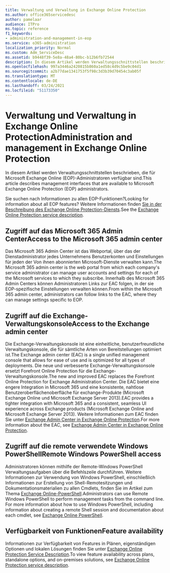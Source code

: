 ```yaml
---
title: Verwaltung und Verwaltung in Exchange Online Protection
ms.author: office365servicedesc
author: pamelaar
audience: ITPro
ms.topic: reference
f1_keywords:
- administration-and-management-in-eop
ms.service: o365-administration
localization_priority: Normal
ms.custom: Adm_ServiceDesc
ms.assetid: b9448f39-5e8a-48a4-80bc-b12b6fb72544
description: In diesem Artikel werden Verwaltungsschnittstellen beschrieben, die für Microsoft Exchange Online (EOP)-Administratoren verfügbar sind.
ms.openlocfilehash: 997a3446a2420815b860a1ed58c4d9c5be9c04d1
ms.sourcegitcommit: a2b77dae1341753f5f98c3d3b39d70454c3ab05f
ms.translationtype: MT
ms.contentlocale: de-DE
ms.lasthandoff: 03/24/2021
ms.locfileid: "51173350"
---
```

# <a name="administration-and-management-in-exchange-online-protection"></a><span data-ttu-id="e8cb9-103">Verwaltung und Verwaltung in Exchange Online Protection</span><span class="sxs-lookup"><span data-stu-id="e8cb9-103">Administration and management in Exchange Online Protection</span></span>

<span data-ttu-id="e8cb9-104">In diesem Artikel werden Verwaltungsschnittstellen beschrieben, die für Microsoft Exchange Online (EOP)-Administratoren verfügbar sind.</span><span class="sxs-lookup"><span data-stu-id="e8cb9-104">This article describes management interfaces that are available to Microsoft Exchange Online Protection (EOP) administrators.</span></span>
  
<span data-ttu-id="e8cb9-105">Sie suchen nach Informationen zu allen EOP-Funktionen?</span><span class="sxs-lookup"><span data-stu-id="e8cb9-105">Looking for information about all EOP features?</span></span> <span data-ttu-id="e8cb9-106">Weitere Informationen finden [Sie in der Beschreibung des Exchange Online Protection-Diensts](exchange-online-protection-service-description.md).</span><span class="sxs-lookup"><span data-stu-id="e8cb9-106">See the [Exchange Online Protection service description](exchange-online-protection-service-description.md).</span></span>
  
## <a name="access-to-the-microsoft-365-admin-center"></a><span data-ttu-id="e8cb9-107">Zugriff auf das Microsoft 365 Admin Center</span><span class="sxs-lookup"><span data-stu-id="e8cb9-107">Access to the Microsoft 365 admin center</span></span>

<span data-ttu-id="e8cb9-108">Das Microsoft 365 Admin Center ist das Webportal, über das der Dienstadministrator jedes Unternehmens Benutzerkonten und Einstellungen für jeden der Von ihnen abonnierten Microsoft-Dienste verwalten kann.</span><span class="sxs-lookup"><span data-stu-id="e8cb9-108">The Microsoft 365 admin center is the web portal from which each company's service administrator can manage user accounts and settings for each of the Microsoft services to which they subscribe.</span></span> <span data-ttu-id="e8cb9-109">Innerhalb des Microsoft 365 Admin Centers können Administratoren Links zur EAC folgen, in der sie EOP-spezifische Einstellungen verwalten können.</span><span class="sxs-lookup"><span data-stu-id="e8cb9-109">From within the Microsoft 365 admin center, administrators can follow links to the EAC, where they can manage settings specific to EOP.</span></span>
  
## <a name="access-to-the-exchange-admin-center"></a><span data-ttu-id="e8cb9-110">Zugriff auf die Exchange-Verwaltungskonsole</span><span class="sxs-lookup"><span data-stu-id="e8cb9-110">Access to the Exchange admin center</span></span>

<span data-ttu-id="e8cb9-111">Die Exchange-Verwaltungskonsole ist eine einheitliche, benutzerfreundliche Verwaltungskonsole, die für sämtliche Arten von Bereitstellungen optimiert ist.</span><span class="sxs-lookup"><span data-stu-id="e8cb9-111">The Exchange admin center (EAC) is a single unified management console that allows for ease of use and is optimized for all types of deployments.</span></span> <span data-ttu-id="e8cb9-112">Die neue und verbesserte Exchange-Verwaltungskonsole ersetzt Forefront Online Protection für die Exchange-Verwaltungskonsole.</span><span class="sxs-lookup"><span data-stu-id="e8cb9-112">The new and improved EAC replaces the Forefront Online Protection for Exchange Administration Center.</span></span> <span data-ttu-id="e8cb9-113">Die EAC bietet eine engere Integration in Microsoft 365 und eine konsistente, nahtlose Benutzeroberflächenoberfläche für exchange-Produkte (Microsoft Exchange Online und Microsoft Exchange Server 2013).</span><span class="sxs-lookup"><span data-stu-id="e8cb9-113">EAC provides a tighter integration with Microsoft 365 and a consistent, seamless UI experience across Exchange products (Microsoft Exchange Online and Microsoft Exchange Server 2013).</span></span> <span data-ttu-id="e8cb9-114">Weitere Informationen zum EAC finden Sie unter [Exchange Admin Center in Exchange Online Protection](/microsoft-365/security/office-365-security/exchange-admin-center-in-exchange-online-protection-eop).</span><span class="sxs-lookup"><span data-stu-id="e8cb9-114">For more information about the EAC, see [Exchange Admin Center in Exchange Online Protection](/microsoft-365/security/office-365-security/exchange-admin-center-in-exchange-online-protection-eop).</span></span>
  
## <a name="remote-windows-powershell-access"></a><span data-ttu-id="e8cb9-115">Zugriff auf die remote verwendete Windows PowerShell</span><span class="sxs-lookup"><span data-stu-id="e8cb9-115">Remote Windows PowerShell access</span></span>

 <span data-ttu-id="e8cb9-p104">Administratoren können mithilfe der Remote-Windows PowerShell Verwaltungsaufgaben über die Befehlszeile durchführen. Weitere Informationen zur Verwendung von Windows PowerShell, einschließlich Informationen zur Erstellung von Shell-Remotesitzungen und Dokumentationsmaterialien zu allen Cmdlets, finden Sie im Artikel zum Thema [Exchange Online-PowerShell](/powershell/exchange/exchange-online-powershell).</span><span class="sxs-lookup"><span data-stu-id="e8cb9-p104">Administrators can use Remote Windows PowerShell to perform management tasks from the command line. For more information about how to use Windows PowerShell, including information about creating a remote Shell session and documentation about each cmdlet, see [Exchange Online PowerShell](/powershell/exchange/exchange-online-powershell).</span></span>
  
## <a name="feature-availability"></a><span data-ttu-id="e8cb9-118">Verfügbarkeit von Funktionen</span><span class="sxs-lookup"><span data-stu-id="e8cb9-118">Feature availability</span></span>

<span data-ttu-id="e8cb9-119">Informationen zur Verfügbarkeit von Features in Plänen, eigenständigen Optionen und lokalen Lösungen finden Sie unter [Exchange Online Protection Service Description](exchange-online-protection-service-description.md).</span><span class="sxs-lookup"><span data-stu-id="e8cb9-119">To view feature availability across plans, standalone options, and on-premises solutions, see [Exchange Online Protection service description](exchange-online-protection-service-description.md).</span></span>
